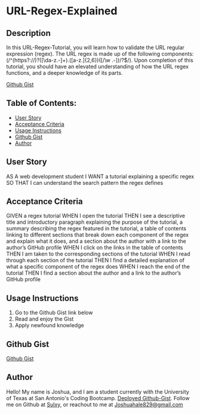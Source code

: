 # URL-Regex-Explained

## Description

In this URL-Regex-Tutorial, you will learn how to validate the URL regular expression (regex). 
The URL regex is made up of the following components:(/^(https?:\/\/)?([\da-z\.-]+)\.([a-z\.]{2,6})([\/\w \.-]*)*\/?$/).
Upon completion of this tutorial, you should have an elevated understanding of how the URL regex functions, and a deeper knowledge of its parts.

[Github Gist](https://gist.github.com/Sulxy/b5acb69369796d9e8554fb298016a55a)


## Table of Contents:
- [User Story](#user-story)
- [Acceptance Criteria](#acceptance-criteria)
- [Usage Instructions](#usage-instructions)
- [Github Gist](#github-gist)
- [Author](#author)


## User Story
AS A web development student
I WANT a tutorial explaining a specific regex
SO THAT I can understand the search pattern the regex defines

## Acceptance Criteria
GIVEN a regex tutorial
WHEN I open the tutorial
THEN I see a descriptive title and introductory paragraph explaining the purpose of the tutorial, a summary describing the regex featured in the tutorial, a table of contents linking to different sections that break down each component of the regex and explain what it does, and a section about the author with a link to the author’s GitHub profile
WHEN I click on the links in the table of contents
THEN I am taken to the corresponding sections of the tutorial
WHEN I read through each section of the tutorial
THEN I find a detailed explanation of what a specific component of the regex does
WHEN I reach the end of the tutorial
THEN I find a section about the author and a link to the author’s GitHub profile

## Usage Instructions

1. Go to the Github Gist link below
2. Read and enjoy the Gist
3. Apply newfound knowledge 

## Github Gist

[Github Gist](https://gist.github.com/Sulxy/b5acb69369796d9e8554fb298016a55a)

## Author

Hello! My name is Joshua, and I am a student currently with the University of Texas at San Antonio's Coding Bootcamp. 
[Deployed Github-Gist](https://gist.github.com/Sulxy/b5acb69369796d9e8554fb298016a55a). 
Follow me on Github at [Sulxy](https://github.com/Sulxy), or reachout to me at Joshuahale829@gmail.com
